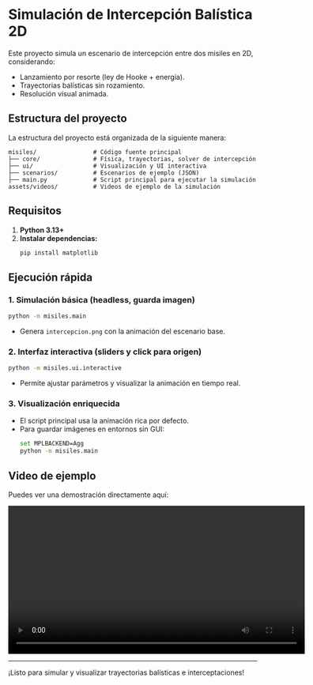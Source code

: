 # Simulación de Intercepción Balística 2D

Este proyecto simula un escenario de intercepción entre dos misiles en 2D, considerando:
- Lanzamiento por resorte (ley de Hooke + energía).
- Trayectorias balísticas sin rozamiento.
- Resolución visual animada.

## Estructura del proyecto

La estructura del proyecto está organizada de la siguiente manera:

```
misiles/                # Código fuente principal
├── core/               # Física, trayectorias, solver de intercepción
├── ui/                 # Visualización y UI interactiva
├── scenarios/          # Escenarios de ejemplo (JSON)
├── main.py             # Script principal para ejecutar la simulación
assets/videos/          # Videos de ejemplo de la simulación
```

## Requisitos

1. **Python 3.13+**
2. **Instalar dependencias:**
   ```bash
   pip install matplotlib
   ```

## Ejecución rápida

### 1. Simulación básica (headless, guarda imagen)
```bash
python -m misiles.main
```
- Genera `intercepcion.png` con la animación del escenario base.

### 2. Interfaz interactiva (sliders y click para origen)
```bash
python -m misiles.ui.interactive
```
- Permite ajustar parámetros y visualizar la animación en tiempo real.

### 3. Visualización enriquecida
- El script principal usa la animación rica por defecto.
- Para guardar imágenes en entornos sin GUI:
  ```bash
  set MPLBACKEND=Agg
  python -m misiles.main
  ```

## Video de ejemplo

Puedes ver una demostración directamente aquí:

<video controls width="600">
  <source src="assets/videos/intercepcion_demo.mp4" type="video/mp4">
  Tu navegador no soporta la reproducción de videos.
</video>

---

¡Listo para simular y visualizar trayectorias balísticas e interceptaciones!